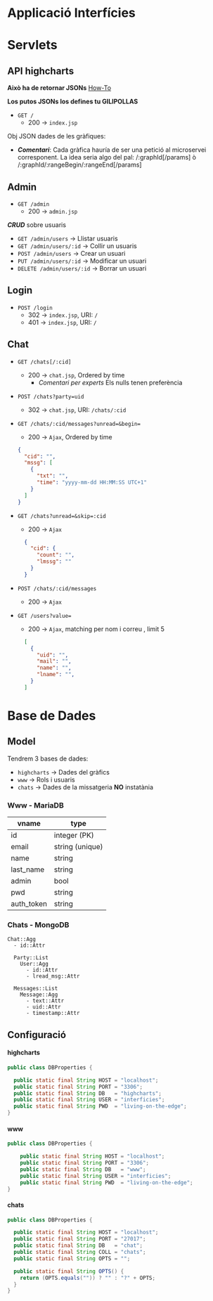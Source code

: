 # Applicació Interfícies
# Servlets

## API highcharts
**Això ha de retornar JSONs**
[How-To](http://stackoverflow.com/questions/2010990/how-do-you-return-a-json-object-from-a-java-servlet#2010993)

**Los putos JSONs los defines tu GILIPOLLAS**
* `GET /`
  * 200 → `index.jsp`


Obj JSON dades de les gràfiques:
  * _**Comentari**_: Cada gràfica hauría de ser una petició al microservei corresponent.
  La idea seria algo del pal:
        /:graphId[/params]
        ò
        /:graphId/:rangeBegin/:rangeEnd[/params]


## Admin
* `GET /admin`
  * 200 → `admin.jsp`

_**CRUD**_ sobre usuaris
* `GET /admin/users` → Llistar usuaris
* `GET /admin/users/:id` → Collir un usuaris
* `POST /admin/users` → Crear un usuari
* `PUT /admin/users/:id` → Modificar un usuari
* `DELETE /admin/users/:id` → Borrar un usuari

## Login
* `POST /login`
  * 302 → `index.jsp`, URI: `/`
  * 401 → `index.jsp`, URI: `/`

## Chat
* `GET /chats[/:cid]`
  * 200 → `chat.jsp`, Ordered by time
    * *Comentari per experts* Els nulls tenen preferència


* `POST /chats?party=uid`
  * 302 → `chat.jsp`, URI: `/chats/:cid`


* `GET /chats/:cid/messages?unread=&begin=`
  * 200 → `Ajax`, Ordered by time
  ```json
  {
    "cid": "",
    "mssg": [
      {
        "txt": "",
        "time": "yyyy-mm-dd HH:MM:SS UTC+1"
      }
    ]
  }
  ```


* `GET /chats?unread=&skip=:cid`
  * 200 → `Ajax`
  ```json
    {
      "cid": {
        "count": "",
        "lmssg": ""
      }
    }
  ```


* `POST /chats/:cid/messages`
  * 200 → `Ajax`


* `GET /users?value=`
  * 200 → `Ajax`, matching per nom i correu , limit 5
  ```json
    [
      {
        "uid": "",
        "mail": "",
        "name": "",
        "lname": "",
      }
    ]
  ```


# Base de Dades
## Model
Tendrem 3 bases de dades:
  * `highcharts` → Dades del gràfics
  * `www` → Rols i usuaris
  * `chats` → Dades de la missatgeria **NO** instatània

### Www - MariaDB
| vname      | type            |
| ---------- | --------------- |
| id         | integer (PK)    |
| email      | string (unique) |
| name       | string          |
| last_name  | string          |
| admin      | bool            |
| pwd        | string          |
| auth_token | string          |

### Chats - MongoDB
```
Chat::Agg
  - id::Attr

  Party::List
    User::Agg
      - id::Attr
      - lread_msg::Attr

  Messages::List
    Message::Agg
      - text::Attr
      - uid::Attr
      - timestamp::Attr
```

## Configuració
#### highcharts
```java
public class DBProperties {

  public static final String HOST = "localhost";
  public static final String PORT = "3306";
  public static final String DB   = "highcharts";
  public static final String USER = "interficies";
  public static final String PWD  = "living-on-the-edge";
}
```

#### www
```java
public class DBProperties {

    public static final String HOST = "localhost";
    public static final String PORT = "3306";
    public static final String DB   = "www";
    public static final String USER = "interficies";
    public static final String PWD  = "living-on-the-edge";
}
```

#### chats
```java
public class DBProperties {

  public static final String HOST = "localhost";
  public static final String PORT = "27017";
  public static final String DB   = "chat";
  public static final String COLL = "chats";
  public static final String OPTS = "";

  public static final String OPTS() {
    return (OPTS.equals("")) ? "" : "?" + OPTS;
  }
}
```
